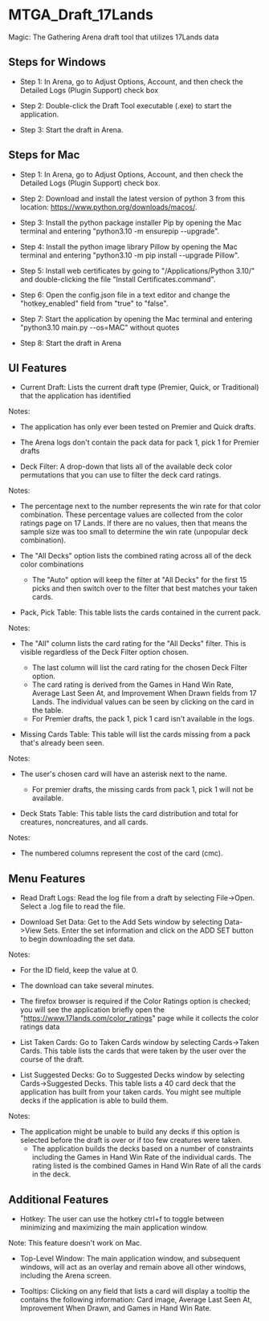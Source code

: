# MTGA_Draft_17Lands
Magic: The Gathering Arena draft tool that utilizes 17Lands data

## Steps for Windows

- Step 1: In Arena, go to Adjust Options, Account, and then check the Detailed Logs (Plugin Support) check box

- Step 2: Double-click the Draft Tool executable (.exe) to start the application.

- Step 3: Start the draft in Arena.

## Steps for Mac

- Step 1: In Arena, go to Adjust Options, Account, and then check the Detailed Logs (Plugin Support) check box.

- Step 2: Download and install the latest version of python 3 from this location: https://www.python.org/downloads/macos/.

- Step 3: Install the python package installer Pip by opening the Mac terminal and entering "python3.10 -m ensurepip --upgrade".

- Step 4: Install the python image library Pillow by opening the Mac terminal and entering "python3.10 -m pip install --upgrade Pillow".

- Step 5: Install web certificates by going to "/Applications/Python 3.10/" and double-clicking the file "Install Certificates.command".

- Step 6: Open the config.json file in a text editor and change the "hotkey_enabled" field from "true" to "false".

- Step 7: Start the application by opening the Mac terminal and entering "python3.10 main.py --os=MAC" without quotes

- Step 8: Start the draft in Arena

## UI Features

- Current Draft: Lists the current draft type (Premier, Quick, or Traditional) that the application has identified

Notes: 
  - The application has only ever been tested on Premier and Quick drafts. 
  - The Arena logs don't contain the pack data for pack 1, pick 1 for Premier drafts
  
- Deck Filter: A drop-down that lists all of the available deck color permutations that you can use to filter the deck card ratings.

Notes:
  - The percentage next to the number represents the win rate for that color combination. These percentage values are collected from the color ratings page on 17 Lands. If there are no values, then that means the sample size was too small to determine the win rate (unpopular deck combination).
  - The "All Decks" option lists the combined rating across all of the deck color combinations
	- The "Auto" option will keep the filter at "All Decks" for the first 15 picks and then switch over to the filter that best matches your taken cards.
	
- Pack, Pick Table: This table lists the cards contained in the current pack. 

Notes: 
  - The "All" column lists the card rating for the "All Decks" filter. This is visible regardless of the Deck Filter option chosen.
	- The last column will list the card rating for the chosen Deck Filter option.
	- The card rating is derived from the Games in Hand Win Rate, Average Last Seen At, and Improvement When Drawn fields from 17 Lands. The individual values can be seen by clicking on the card in the table.
	- For Premier drafts, the pack 1, pick 1 card isn't available in the logs.
	
- Missing Cards Table: This table will list the cards missing from a pack that's already been seen. 

Notes: 
  - The user's chosen card will have an asterisk next to the name.
	- For premier drafts, the missing cards from pack 1, pick 1 will not be available.
	
- Deck Stats Table: This table lists the card distribution and total for creatures, noncreatures, and all cards.

Notes:
  - The numbered columns represent the cost of the card (cmc).

## Menu Features

- Read Draft Logs: Read the log file from a draft by selecting File->Open. Select a .log file to read the file.

- Download Set Data: Get to the Add Sets window by selecting Data->View Sets. Enter the set information and click on the ADD SET button to begin downloading the set data.

Notes: 
  - For the ID field, keep the value at 0.
  - The download can take several minutes.
  - The firefox browser is required if the Color Ratings option is checked; you will see the application briefly open the "https://www.17lands.com/color_ratings" page while it collects the color ratings data
 
- List Taken Cards: Go to Taken Cards window by selecting Cards->Taken Cards. This table lists the cards that were taken by the user over the course of the draft.

- List Suggested Decks: Go to Suggested Decks window by selecting Cards->Suggested Decks. This table lists a 40 card deck that the application has built from your taken cards. You might see multiple decks if the application is able to build them.
 
Notes:
  - The application might be unable to build any decks if this option is selected before the draft is over or if too few creatures were taken.
	- The application builds the decks based on a number of constraints including the Games in Hand Win Rate of the individual cards. The rating listed is the combined Games in Hand Win Rate of all the cards in the deck.
	
	
## Additional Features

- Hotkey: The user can use the hotkey ctrl+f to toggle between minimizing and maximizing the main application window.

Note: This feature doesn't work on Mac.

- Top-Level Window: The main application window, and subsequent windows, will act as an overlay and remain above all other windows, including the Arena screen.

- Tooltips: Clicking on any field that lists a card will display a tooltip the contains the following information: Card image, Average Last Seen At, Improvement When Drawn, and Games in Hand Win Rate.

	
	
	








